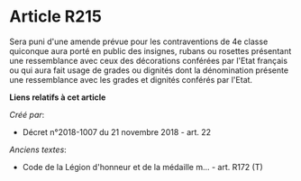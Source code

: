 # Article R215

Sera puni d'une amende prévue pour les contraventions de 4e classe quiconque aura porté en public des insignes, rubans ou
rosettes présentant une ressemblance avec ceux des décorations conférées par l'Etat français ou qui aura fait usage de grades
ou dignités dont la dénomination présente une ressemblance avec les grades et dignités conférés par l'Etat.

**Liens relatifs à cet article**

_Créé par_:

  - Décret n°2018-1007 du 21 novembre 2018 - art. 22

_Anciens textes_:

  - Code de la Légion d'honneur et de la médaille m... - art. R172 (T)
